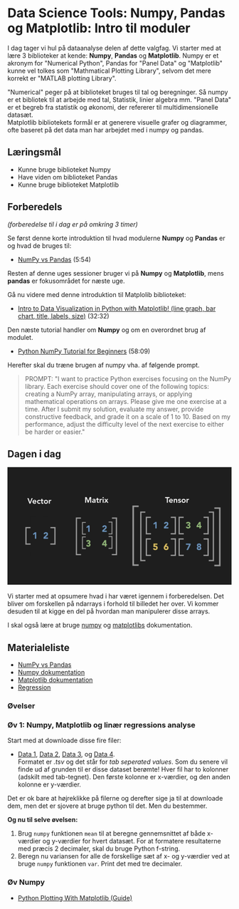 # Data Science Tools: Numpy, Pandas og Matplotlib: Intro til moduler
I dag tager vi hul på dataanalyse delen af dette valgfag. Vi starter med at lære 3 biblioteker at kende: **Numpy**, **Pandas** og **Matplotlib**. Numpy er et akronym for "Numerical Python", Pandas for "Panel Data" og "Matplotlib" kunne vel tolkes som "Mathmatical Plotting Library", selvom det mere korrekt er "MATLAB plotting Library".

"Numerical" peger på at biblioteket bruges til tal og beregninger. Så numpy er et bibliotek til at arbejde med tal, Statistik, linier algebra mm. "Panel Data" er et begreb fra statistik og økonomi, der refererer til multidimensionelle datasæt.    
Matplotlib bibliotekets formål er at generere visuelle grafer og diagrammer, ofte baseret på det data man har arbejdet med i numpy og pandas.

## Læringsmål
* Kunne bruge biblioteket Numpy
* Have viden om biblioteket Pandas
* Kunne bruge biblioteket Matplotlib

## Forberedels
_(forberedelse til i dag er på omkring 3 timer)_    

Se først denne korte introduktion til hvad modulerne **Numpy** og **Pandas** er og hvad de bruges til:

* [NumPy vs Pandas](https://www.youtube.com/watch?v=KHoEbRH46Zk) (5:54)

Resten af denne uges sessioner bruger vi på **Numpy** og **Matplotlib**, mens **pandas** er fokusområdet for næste uge. 

Gå nu videre med denne introduktion til Matplolib biblioteket:
* [Intro to Data Visualization in Python with Matplotlib! (line graph, bar chart, title, labels, size)](https://www.youtube.com/watch?v=DAQNHzOcO5A) (32:32)

Den næste tutorial handler om **Numpy** og om en overordnet brug af modulet.

* [Python NumPy Tutorial for Beginners](https://www.youtube.com/watch?v=QUT1VHiLmmI) (58:09)

Herefter skal du træne brugen af numpy vha. af følgende prompt.

> PROMPT: "I want to practice Python exercises focusing on the NumPy library. Each exercise should cover one of the following topics: creating a NumPy array, manipulating arrays, or applying mathematical operations on arrays.
> Please give me one exercise at a time. After I submit my solution, evaluate my answer, provide constructive feedback, and grade it on a scale of 1 to 10. Based on my performance, adjust the difficulty level of the next exercise to either be harder or easier."

## Dagen i dag

![](../assests/vector_matrix_tensor.png)

Vi starter med at opsumere hvad i har været igennem i forberedelsen. Det bliver om forskellen på ndarrays i forhold til billedet her over. Vi kommer desuden til at kigge en del på hvordan man manipulerer disse arrays.     

I skal også lære at bruge [numpy](https://numpy.org/doc/stable/user/absolute_beginners.html) og [matplotlibs](https://matplotlib.org/stable/) dokumentation.




## Materialeliste
* [NumPy vs Pandas](https://www.youtube.com/watch?v=KHoEbRH46Zk)
* [Numpy dokumentation](https://numpy.org/doc/stable/user/absolute_beginners.html)
* [Matplotlib dokumentation](https://matplotlib.org/stable/)
* [Regression](https://www.webmatematik.dk/lektioner/matematik-b/regression)

<!-- 
* [NumPy Tutorial: Your First Steps Into Data Science in Python](https://realpython.com/numpy-tutorial/#hello-numpy-curving-test-grades-tutorial)
-->

### Øvelser

### Øv 1: Numpy, Matplotlib og linær regressions analyse
Start med at downloade disse fire filer:
* [Data 1](../assests/data1.tsv), [Data 2](../assests/data2.tsv), [Data 3](../assests/data3.tsv), og [Data 4](../assests/data4.tsv).    
Formatet er _.tsv_ og det står for _tab seperated values_. Som du senere vil finde ud af grunden til er disse dataset berømte! Hver fil har to kolonner (adskilt med tab-tegnet). Den første kolonne er x-værdier, og den anden kolonne er y-værdier.    

Det er ok bare at højreklikke på filerne og derefter sige ja til at downloade dem, men det er sjovere at bruge python til det. Men du bestemmer.     

**Og nu til selve øvelsen:**    

1. Brug `numpy` funktionen `mean` til at beregne gennemsnittet af både x-værdier og y-værdier for hvert datasæt. For at formatere resultaterne med præcis 2 decimaler, skal du bruge Python f-string.
2. Beregn nu variansen for alle de forskellige sæt af x- og y-værdier ved at bruge `numpy` funktionen `var`. Print det med tre decimaler.


### Øv Numpy

* [Python Plotting With Matplotlib (Guide)
](https://realpython.com/python-matplotlib-guide/)
